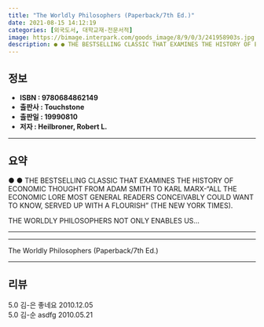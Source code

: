 ```yaml
---
title: "The Worldly Philosophers (Paperback/7th Ed.)"
date: 2021-08-15 14:12:19
categories: [외국도서, 대학교재-전문서적]
image: https://bimage.interpark.com/goods_image/8/9/0/3/241958903s.jpg
description: ● ● THE BESTSELLING CLASSIC THAT EXAMINES THE HISTORY OF ECONOMIC THOUGHT FROM ADAM SMITH TO KARL MARX-“ALL THE ECONOMIC LORE MOST GENERAL READERS CONCEIVABLY
---
```


## **정보**

- **ISBN : 9780684862149**
- **출판사 : Touchstone**
- **출판일 : 19990810**
- **저자 : Heilbroner, Robert L.**

------



## **요약**

●  ●  THE BESTSELLING CLASSIC THAT EXAMINES THE HISTORY OF ECONOMIC THOUGHT FROM ADAM SMITH TO KARL MARX-“ALL THE ECONOMIC LORE MOST GENERAL READERS CONCEIVABLY COULD WANT TO KNOW, SERVED UP WITH A FLOURISH” (THE NEW YORK TIMES).

THE WORLDLY PHILOSOPHERS NOT ONLY ENABLES US... 

------



------


The Worldly Philosophers (Paperback/7th Ed.) 

------


## **리뷰** 

5.0 김-은 좋네요 2010.12.05 <br/>5.0 김-순 asdfg 2010.05.21 <br/>